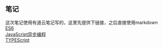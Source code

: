 ## 笔记
这次笔记使用有道云笔记写的，这里先提供下链接，之后直接使用markdown  
[ES6](http://note.youdao.com/noteshare?id=eea453e83bc136044ebd3d9a4305209a&sub=6F56CBB595C342CFA07CFA1461140539)  
[JavaScript异步编程](http://note.youdao.com/noteshare?id=b110206695932a8a9377a14d24a7aba0&sub=C0DFBFB75CE04192929692372A7FDDF9)   
[TYPEScript](http://note.youdao.com/noteshare?id=c277c4ded865eccbb57bc3ee71e3b900&sub=2C805F18AB4C46758F99872B3ACA0EF5)  
